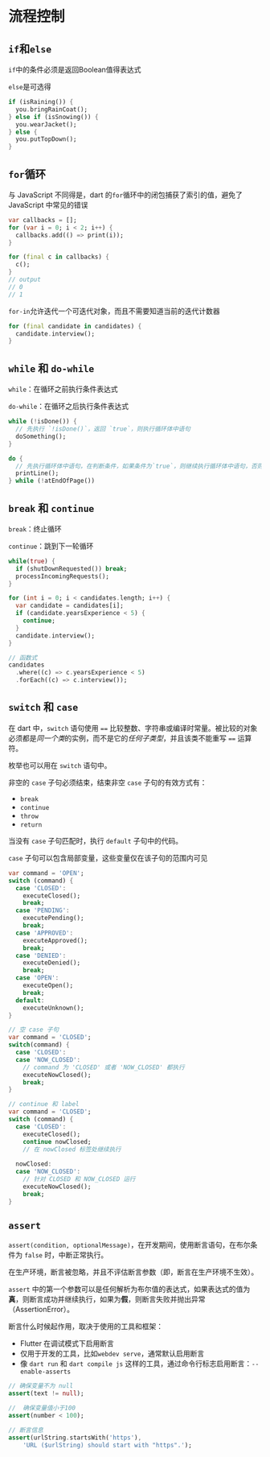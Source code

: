 # 流程控制

## `if`和`else`

`if`中的条件必须是返回Boolean值得表达式

`else`是可选得

```dart
if (isRaining()) {
  you.bringRainCoat();
} else if (isSnowing()) {
  you.wearJacket();
} else {
  you.putTopDown();
}
```

## `for`循环

与 JavaScript 不同得是，dart 的`for`循环中的闭包捕获了索引的值，避免了 JavaScript 中常见的错误

```dart
var callbacks = [];
for (var i = 0; i < 2; i++) {
  callbacks.add(() => print(i));
}

for (final c in callbacks) {
  c();
} 
// output
// 0
// 1
```

`for-in`允许迭代一个可迭代对象，而且不需要知道当前的迭代计数器

```dart
for (final candidate in candidates) {
  candidate.interview();
}
```

## `while` 和 `do-while`

`while`：在循环之前执行条件表达式

`do-while`：在循环之后执行条件表达式

```dart
while (!isDone()) {
  // 先执行 `!isDone()`，返回 `true`，则执行循环体中语句
  doSomething();
}

do {
  // 先执行循环体中语句，在判断条件，如果条件为`true`，则继续执行循环体中语句，否则退出循环
  printLine();
} while (!atEndOfPage())
```

## `break` 和 `continue`

`break`：终止循环

`continue`：跳到下一轮循环

```dart
while(true) {
  if (shutDownRequested()) break;
  processIncomingRequests();
}

for (int i = 0; i < candidates.length; i++) {
  var candidate = candidates[i];
  if (candidate.yearsExperience < 5) {
    continue;
  }
  candidate.interview();
}

// 函数式
candidates
  .where((c) => c.yearsExperience < 5)
  .forEach((c) => c.interview());
```

## `switch` 和 `case`

在 dart 中，`switch` 语句使用 `==` 比较整数、字符串或编译时常量。被比较的对象必须都是*同一个类*的实例，而不是它的*任何子类型*，并且该类不能重写 `==` 运算符。

枚举也可以用在 `switch` 语句中。

非空的 `case` 子句必须结束，结束非空 `case` 子句的有效方式有：

- `break`
- `continue`
- `throw`
- `return`

当没有 `case` 子句匹配时，执行 `default` 子句中的代码。

`case` 子句可以包含局部变量，这些变量仅在该子句的范围内可见

```dart
var command = 'OPEN';
switch (command) {
  case 'CLOSED': 
    executeClosed();
    break;
  case 'PENDING':
    executePending();
    break;
  case 'APPROVED':
    executeApproved();
    break;
  case 'DENIED':
    executeDenied();
    break;
  case 'OPEN':
    executeOpen();
    break;
  default:
    executeUnknown();
}

// 空 case 子句
var command = 'CLOSED';
switch(command) {
  case 'CLOSED':
  case 'NOW_CLOSED':
    // command 为 'CLOSED' 或者 'NOW_CLOSED' 都执行
    executeNowClosed();
    break;
}

// continue 和 label
var command = 'CLOSED';
switch (command) {
  case 'CLOSED':
    executeClosed();
    continue nowClosed;
    // 在 nowClosed 标签处继续执行
    
  nowClosed:
  case 'NOW_CLOSED':
    // 针对 CLOSED 和 NOW_CLOSED 运行
    executeNowClosed();
    break;
}
```

## `assert`

`assert(condition, optionalMessage)`，在开发期间，使用断言语句，在布尔条件为 `false` 时，中断正常执行。

在生产环境，断言被忽略，并且不评估断言参数（即，断言在生产环境不生效）。

`assert` 中的第一个参数可以是任何解析为布尔值的表达式，如果表达式的值为**真**，则断言成功并继续执行，如果为**假**，则断言失败并抛出异常（AssertionError）。

断言什么时候起作用，取决于使用的工具和框架：

- Flutter 在调试模式下启用断言
- 仅用于开发的工具，比如`webdev serve`，通常默认启用断言
- 像 `dart run` 和 `dart compile js` 这样的工具，通过命令行标志启用断言：`--enable-asserts`

```dart
// 确保变量不为 null
assert(text != null);

//  确保变量值小于100
assert(number < 100);

// 断言信息
assert(urlString.startsWith('https'),
    'URL ($urlString) should start with "https".');
```

